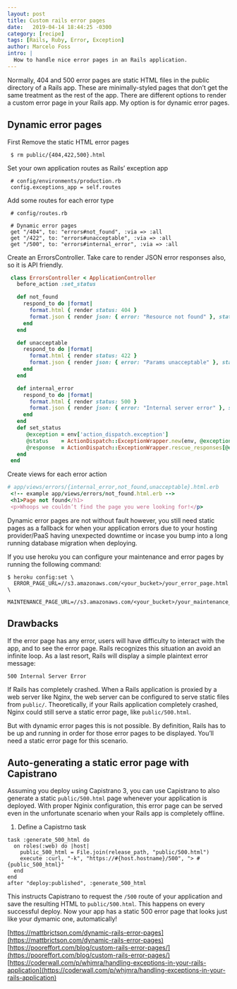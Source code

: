 ```yaml
---
layout: post
title: Custom rails error pages
date:   2019-04-14 18:44:25 -0300
category: [recipe]
tags: [Rails, Ruby, Error, Exception]
author: Marcelo Foss
intro: |
  How to handle nice error pages in an Rails application.
---
```

Normally, 404 and 500 error pages are static HTML files in the public directory of a Rails app. These are minimally-styled pages that don’t get the same treatment as the rest of the app. There are different options to render a custom error page in your Rails app. My option is for dynamic error pages.

## Dynamic error pages

First Remove the static HTML error pages
```
 $ rm public/{404,422,500}.html
```
Set your own application routes as Rails’ exception app
```
 # config/environments/production.rb
 config.exceptions_app = self.routes
```
Add some routes for each error type
```
 # config/routes.rb

 # Dynamic error pages
 get "/404", to: "errors#not_found", :via => :all
 get "/422", to: "errors#unacceptable", :via => :all
 get "/500", to: "errors#internal_error", :via => :all
```
Create an ErrorsController. Take care to render JSON error responses also, so it is API friendly.
``` ruby
 class ErrorsController < ApplicationController
   before_action :set_status

   def not_found
     respond_to do |format|
       format.html { render status: 404 }
       format.json { render json: { error: "Resource not found" }, status: 404 }
     end
   end

   def unacceptable
     respond_to do |format|
       format.html { render status: 422 }
       format.json { render json: { error: "Params unacceptable" }, status: 422 }
     end
   end

   def internal_error
     respond_to do |format|
       format.html { render status: 500 }
       format.json { render json: { error: "Internal server error" }, status: 500 }
     end
   end
   def set_status
      @exception = env['action_dispatch.exception']
      @status    = ActionDispatch::ExceptionWrapper.new(env, @exception).status_code
      @response  = ActionDispatch::ExceptionWrapper.rescue_responses[@exception.class.name]
   end
 end
 ```
Create views for each error action
``` ruby
# app/views/errors/{internal_error,not_found,unacceptable}.html.erb
 <!-- example app/views/errors/not_found.html.erb -->
 <h1>Page not found</h1>
 <p>Whoops we couldn’t find the page you were looking for!</p>
```

Dynamic error pages are not without fault however, you still need static pages as a fallback for when your application errors due to your hosting provider/PaaS having unexpected downtime or incase you bump into a long running database migration when deploying.

If you use heroku you can configure your maintenance and error pages by running the following command:
```
$ heroku config:set \
  ERROR_PAGE_URL=//s3.amazonaws.com/<your_bucket>/your_error_page.html \
  MAINTENANCE_PAGE_URL=//s3.amazonaws.com/<your_bucket>/your_maintenance_page.html
```

## Drawbacks
If the error page has any error, users will have difficulty to interact with the app, and to see the error page. Rails recognizes this situation an avoid an infinite loop. As a last resort, Rails will display a simple plaintext error message:

```
500 Internal Server Error
```

If Rails has completely crashed. When a Rails application is proxied by a web server like Nginx, the web server can be configured to serve static files from ```public/```. Theoretically, if your Rails application completely crashed, Nginx could still serve a static error page, like ```public/500.html```.

But with dynamic error pages this is not possible. By definition, Rails has to be up and running in order for those error pages to be displayed. You’ll need a static error page for this scenario.

## Auto-generating a static error page with Capistrano
Assuming you deploy using Capistrano 3, you can use Capistrano to also generate a static ```public/500.html``` page whenever your application is deployed. With proper Nginix configuration, this error page can be served even in the unfortunate scenario when your Rails app is completely offline.

1. Define a Capistrno task
```
task :generate_500_html do
  on roles(:web) do |host|
    public_500_html = File.join(release_path, "public/500.html")
    execute :curl, "-k", "https://#{host.hostname}/500", "> #{public_500_html}"
  end
end
after "deploy:published", :generate_500_html
```
This instructs Capistrano to request the ```/500``` route of your application and save the resulting HTML to ```public/500.html```. This happens on every successful deploy. Now your app has a static 500 error page that looks just like your dymamic one, automatically!

[https://mattbrictson.com/dynamic-rails-error-pages](https://mattbrictson.com/dynamic-rails-error-pages)
[https://pooreffort.com/blog/custom-rails-error-pages/](https://pooreffort.com/blog/custom-rails-error-pages/)
[https://coderwall.com/p/whjmra/handling-exceptions-in-your-rails-application](https://coderwall.com/p/whjmra/handling-exceptions-in-your-rails-application)

